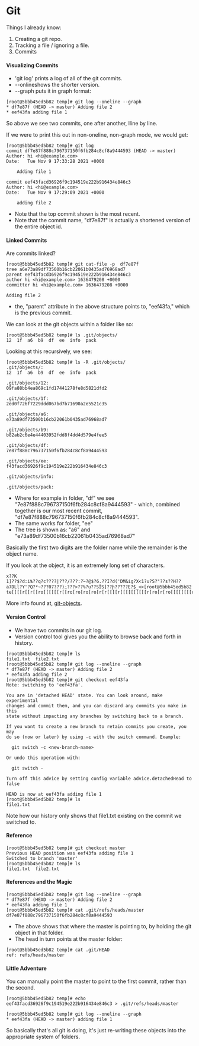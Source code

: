 # Git

Things I already know:

1. Creating a git repo.
2. Tracking a file / ignoring a file.
3. Commits

#### Visualizing Commits

* 'git log' prints a log of all of the git commits.
* --onlineshows the shorter version.
* --graph puts it in graph format:

```
[root@5bbb45ed5b82 temp]# git log --oneline --graph
* df7e87f (HEAD -> master) Adding file 2
* eef43fa adding file 1
```
So above we see two commits, one after another, lline by line.

If we were to print this out in non-oneline, non-graph mode, we would get:

```
[root@5bbb45ed5b82 temp]# git log
commit df7e87f888c796737150f6fb284c8cf8a9444593 (HEAD -> master)
Author: hi <hi@example.com>
Date:   Tue Nov 9 17:33:28 2021 +0000

    Adding file 1

commit eef43facd36926f9c194519e222b916434e846c3
Author: hi <hi@example.com>
Date:   Tue Nov 9 17:29:09 2021 +0000

    adding file 2
```
* Note that the top commit shown is the most recent.
* Note that the commit name, "df7e87f" is actually a shortened version of the entire object id.
#### Linked Commits

Are commits linked?

```
[root@5bbb45ed5b82 temp]# git cat-file -p  df7e87f
tree a6e73a89df73500b16cb22061b0435ad76968ad7
parent eef43facd36926f9c194519e222b916434e846c3
author hi <hi@example.com> 1636479208 +0000
committer hi <hi@example.com> 1636479208 +0000

Adding file 2
```

* the, "parent" attribute in the above structure points to, "eef43fa," which is the previous commit.

We can look at the git objects within a folder like so:

```
[root@5bbb45ed5b82 temp]# ls .git/objects/
12  1f	a6  b9	df  ee	info  pack
```
Looking at this recursively, we see:

```
[root@5bbb45ed5b82 temp]# ls -R .git/objects/
.git/objects/:
12  1f	a6  b9	df  ee	info  pack

.git/objects/12:
09fa88bb4ea869c1fd17441278fe8d5821dfd2

.git/objects/1f:
2ed0f726f7229ddd067bd7b71690a2e5521c35

.git/objects/a6:
e73a89df73500b16cb22061b0435ad76968ad7

.git/objects/b9:
b82ab2c6e4e44403952fdd8f4dd4d579e4fee5

.git/objects/df:
7e87f888c796737150f6fb284c8cf8a9444593

.git/objects/ee:
f43facd36926f9c194519e222b916434e846c3

.git/objects/info:

.git/objects/pack:

```

* Where for example in folder, "df" we see "7e87f888c796737150f6fb284c8cf8a9444593" - which, combined together is our most recent commit, "df7e87f888c796737150f6fb284c8cf8a9444593".
* The same works for folder, "ee"
* The tree is shown as: "a6" and "e73a89df73500b16cb22061b0435ad76968ad7"

Basically the first two digits are the folder name while the remainder is the object name.

If you look at the object, it is an extremely long set of characters.

```
x??K
1]??$?d:iѣ??q?c????|???/???:?֗~?@$?6.??I?d('DM&ig?X<1?u?S?"??s??H??a7DLl?Y'?Q?*~???07???)߸???>??%?u??SÎS]??ի?????E?$_<>[root@5bbb45ed5b82 te[[[[r[[r[[ro[[[[[[r[[ro[ro[ro[ro[r[r[[[[r[[[[[[[[[[r[ro[r[ro[[[[[[[[root@5[root@5bbb[r[root@5b[root[ro[ro[
```

More info found at, [git-objects](https://git-scm.com/book/en/v2/Git-Internals-Git-Objects).

#### Version Control

* We have two commits in our git log.
* Version control tool gives you the ability to browse back and forth in history.

```
[root@5bbb45ed5b82 temp]# ls
file1.txt  file2.txt
[root@5bbb45ed5b82 temp]# git log --oneline --graph
* df7e87f (HEAD -> master) Adding file 2
* eef43fa adding file 2
[root@5bbb45ed5b82 temp]# git checkout eef43fa
Note: switching to 'eef43fa'.

You are in 'detached HEAD' state. You can look around, make experimental
changes and commit them, and you can discard any commits you make in this
state without impacting any branches by switching back to a branch.

If you want to create a new branch to retain commits you create, you may
do so (now or later) by using -c with the switch command. Example:

  git switch -c <new-branch-name>

Or undo this operation with:

  git switch -

Turn off this advice by setting config variable advice.detachedHead to false

HEAD is now at eef43fa adding file 1
[root@5bbb45ed5b82 temp]# ls
file1.txt
```
Note how our history only shows that file1.txt existing on the commit we switched to.

#### Reference

```
[root@5bbb45ed5b82 temp]# git checkout master
Previous HEAD position was eef43fa adding file 1
Switched to branch 'master'
[root@5bbb45ed5b82 temp]# ls
file1.txt  file2.txt
```

#### References and the Magic

```
[root@5bbb45ed5b82 temp]# git log --oneline --graph
* df7e87f (HEAD -> master) Adding file 2
* eef43fa adding file 1
[root@5bbb45ed5b82 temp]# cat .git/refs/heads/master
df7e87f888c796737150f6fb284c8cf8a9444593
```
* The above shows that where the master is pointing to, by holding the git object in that folder.
* The head in turn points at the master folder:

```
[root@5bbb45ed5b82 temp]# cat .git/HEAD
ref: refs/heads/master
```
#### Little Adventure

You can manually point the master to point to the first commit, rather than the second.

```
[root@5bbb45ed5b82 temp]# echo eef43facd36926f9c194519e222b916434e846c3 > .git/refs/heads/master

[root@5bbb45ed5b82 temp]# git log --oneline --graph
* eef43fa (HEAD -> master) adding file 1
```

So basically that's all git is doing, it's just re-writing these objects into the appropriate system of folders.